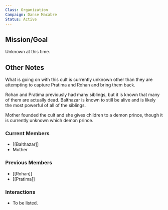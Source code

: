 ```yaml
---
Class: Organization
Campaign: Danse Macabre
Status: Active
---
```

## Mission/Goal

Unknown at this time.

## Other Notes

What is going on with this cult is currently unknown other than they are attempting to capture Pratima and Rohan and bring them back.

Rohan and Pratima previously had many siblings, but it is known that many of them are actually dead. Balthazar is known to still be alive and is likely the most powerful of all of the siblings.

Mother founded the cult and she gives children to a demon prince, though it is currently unknown which demon prince.

### Current Members

- [[Balthazar]]
- Mother

### Previous Members

- [[Rohan]]
- [[Pratima]]

### Interactions

- To be listed.